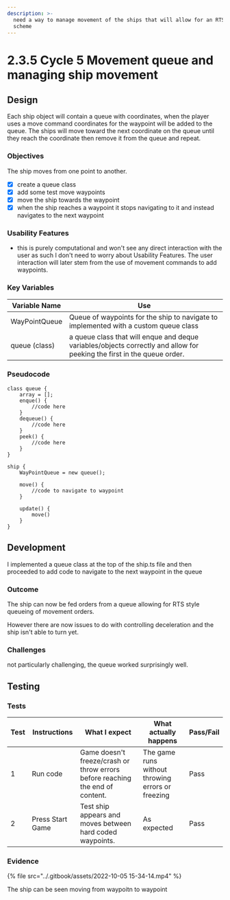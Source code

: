 ```yaml
---
description: >-
  need a way to manage movement of the ships that will allow for an RTS control
  scheme
---
```


# 2.3.5 Cycle 5 Movement queue and managing ship movement

## Design

Each ship object will contain a queue with coordinates, when the player uses a move command coordinates for the waypoint will be added to the queue. The ships will move toward the next coordinate on the queue until they reach the coordinate then remove it from the queue and repeat.

### Objectives

The ship moves from one point to another.

* [x] create a queue class
* [x] add some test move waypoints
* [x] move the ship towards the waypoint
* [x] when the ship reaches a waypoint it stops navigating to it and instead navigates to the next waypoint

### Usability Features

* this is purely computational and won't see any direct interaction with the user as such I don't need to worry about Usability Features. The user interaction will later stem from the use of movement commands to add waypoints.

### Key Variables

| Variable Name | Use                                                                                                                     |
| ------------- | ----------------------------------------------------------------------------------------------------------------------- |
| WayPointQueue | Queue of waypoints for the ship to navigate to implemented with a custom queue class                                    |
| queue (class) | a queue class that will enque and deque variables/objects correctly and allow for peeking the first in the queue order. |

### Pseudocode

```
class queue {
    array = [];
    enque() {
        //code here
    }
    dequeue() {
        //code here
    }
    peek() {
        //code here
    }
}

ship {
    WayPointQueue = new queue();
    
    move() {
        //code to navigate to waypoint
    }
    
    update() {
        move()
    }
}
```

## Development

I implemented a queue class at the top of the ship.ts file and then proceeded to add code to navigate to the next waypoint in the queue

### Outcome

The ship can now be fed orders from a queue allowing for RTS style queueing of movement orders.

However there are now issues to do with controlling deceleration and the ship isn't able to turn yet.

### Challenges

not particularly challenging, the queue worked surprisingly well.

## Testing

### Tests

| Test | Instructions     | What I expect                                                                 | What actually happens                             | Pass/Fail |
| ---- | ---------------- | ----------------------------------------------------------------------------- | ------------------------------------------------- | --------- |
| 1    | Run code         | Game doesn't freeze/crash or throw errors before reaching the end of content. | The game runs without throwing errors or freezing | Pass      |
| 2    | Press Start Game | Test ship appears and moves between hard coded waypoints.                     | As expected                                       | Pass      |

### Evidence

{% file src="../.gitbook/assets/2022-10-05 15-34-14.mp4" %}

The ship can be seen moving from waypoitn to waypoint
